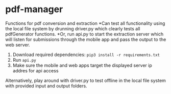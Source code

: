 # pdf-manager
Functions for pdf conversion and extraction
*Can test all functionality using the local file system by drunning driver.py which clearly tests all pdfGenerator functions.
*Or, run api.py to start the extraction server which will listen for submissions through the mobile app and pass the output to the web server.

1. Download required dependencies: `pip3 install -r requirements.txt`
2. Run `api.py`
3. Make sure the mobile and web apps target the displayed server ip addres for api access

Alternatively, play around with driver.py to test offline in the local file system with provided input and output folders.
